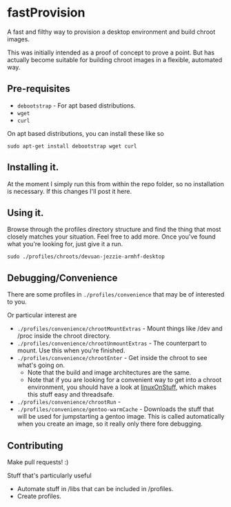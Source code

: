 # fastProvision

A fast and filthy way to provision a desktop environment and build chroot images.

This was initially intended as a proof of concept to prove a point. But has actually become suitable for building chroot images in a flexible, automated way.

## Pre-requisites

* `debootstrap` - For apt based distributions.
* `wget`
* `curl`

On apt based distributions, you can install these like so

    sudo apt-get install debootstrap wget curl

## Installing it.

At the moment I simply run this from within the repo folder, so no installation is necessary. If this changes I'll post it here.

## Using it.

Browse through the profiles directory structure and find the thing that most closely matches your situation. Feel free to add more. Once you've found what you're looking for, just give it a run.

    sudo ./profiles/chroots/devuan-jezzie-armhf-desktop

## Debugging/Convenience

There are some profiles in `./profiles/convenience` that may be of interested to you.

Or particular interest are

* `./profiles/convenience/chrootMountExtras` - Mount things like /dev and /proc inside the chroot directory.
* `./profiles/convenience/chrootUnmountExtras` - The counterpart to mount. Use this when you're finished.
* `./profiles/convenience/chrootEnter` - Get inside the chroot to see what's going on. 
  * Note that the build and image architectures are the same. 
  * Note that if you are looking for a convenient way to get into a chroot environment, you should have a look at [linuxOnStuff](https://github.com/ksandom/linuxOnStuff/), which makes this stuff easy and threadsafe.
* `./profiles/convenience/chrootRun` - 
* `./profiles/convenience/gentoo-warmCache` - Downloads the stuff that will be used for jumpstarting a gentoo image. This is called automatically when you create an image, so it really only there fore debugging.


## Contributing

Make pull requests! :)

Stuff that's particularly useful
* Automate stuff in /libs that can be included in /profiles.
* Create profiles.

